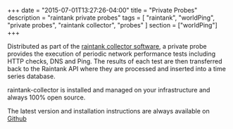+++
date = "2015-07-01T13:27:26-04:00"
title = "Private Probes"
description = "raintank private probes"
tags = [ "raintank", "worldPing", "private probes", "raintank collector", "probes" ]
section = ["worldPing"]
+++

Distributed as part of the [raintank collector software](https://github.com/raintank/raintank-collector), a private probe provides the execution of periodic network performance tests including HTTP checks, DNS and Ping. The results of each test are then transferred back to the Raintank API where they are processed and inserted into a time series database.

raintank-collector is installed and managed on your infrastructure and always 100% open source. 

The latest version and installation instructions are always available on [Github](https://github.com/raintank/raintank-collector)
